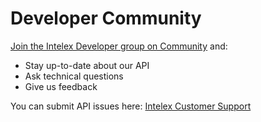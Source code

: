 # Developer Community

[Join the Intelex Developer group on Community](https://community.intelex.com/connect/groups/developer-community) and:

* Stay up-to-date about our API
* Ask technical questions
* Give us feedback

You can submit API issues here: [Intelex Customer Support](https://www.intelex-exchange.com/Ticket/Create)







